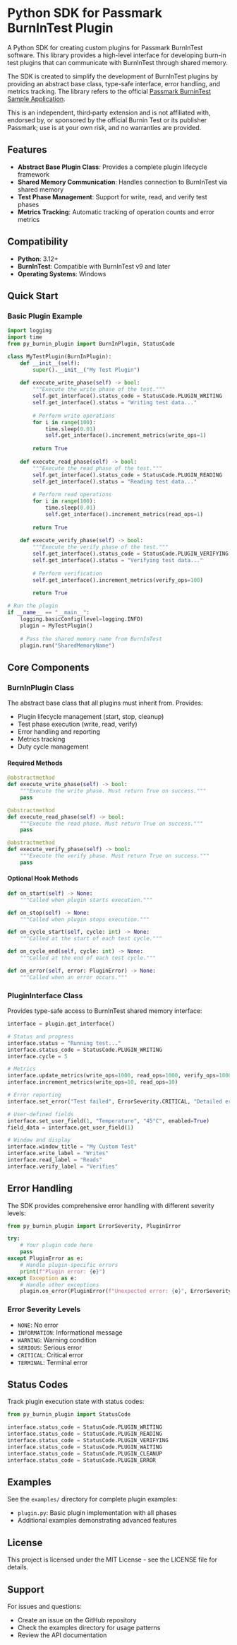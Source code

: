 # Python SDK for Passmark BurnInTest Plugin

A Python SDK for creating custom plugins for Passmark BurnInTest software. This library provides a high-level interface for developing burn-in test plugins that can communicate with BurnInTest through shared memory.

The SDK is created to simplify the development of BurnInTest plugins by providing an abstract base class, type-safe interface, error handling, and metrics tracking. The library refers to the official [Passmark BurninTest Sample Application](https://www.passmark.com/downloads/BurnInTest_sample_plugin.zip).

This is an independent, third‑party extension and is not affiliated with, endorsed by, or sponsored by the official Burnin Test or its publisher Passmark; use is at your own risk, and no warranties are provided.


## Features

- **Abstract Base Plugin Class**: Provides a complete plugin lifecycle framework
- **Shared Memory Communication**: Handles connection to BurnInTest via shared memory
- **Test Phase Management**: Support for write, read, and verify test phases
- **Metrics Tracking**: Automatic tracking of operation counts and error metrics

## Compatibility

- **Python**: 3.12+
- **BurnInTest**: Compatible with BurnInTest v9 and later
- **Operating Systems**: Windows

## Quick Start

### Basic Plugin Example

```python
import logging
import time
from py_burnin_plugin import BurnInPlugin, StatusCode

class MyTestPlugin(BurnInPlugin):
    def __init__(self):
        super().__init__("My Test Plugin")
    
    def execute_write_phase(self) -> bool:
        """Execute the write phase of the test."""
        self.get_interface().status_code = StatusCode.PLUGIN_WRITING
        self.get_interface().status = "Writing test data..."
        
        # Perform write operations
        for i in range(100):
            time.sleep(0.01)
            self.get_interface().increment_metrics(write_ops=1)
        
        return True
    
    def execute_read_phase(self) -> bool:
        """Execute the read phase of the test."""
        self.get_interface().status_code = StatusCode.PLUGIN_READING
        self.get_interface().status = "Reading test data..."
        
        # Perform read operations
        for i in range(100):
            time.sleep(0.01)
            self.get_interface().increment_metrics(read_ops=1)
        
        return True
    
    def execute_verify_phase(self) -> bool:
        """Execute the verify phase of the test."""
        self.get_interface().status_code = StatusCode.PLUGIN_VERIFYING
        self.get_interface().status = "Verifying test data..."
        
        # Perform verification
        self.get_interface().increment_metrics(verify_ops=100)
        
        return True

# Run the plugin
if __name__ == "__main__":
    logging.basicConfig(level=logging.INFO)
    plugin = MyTestPlugin()
    
    # Pass the shared memory name from BurnInTest
    plugin.run("SharedMemoryName")
```

## Core Components

### BurnInPlugin Class

The abstract base class that all plugins must inherit from. Provides:

- Plugin lifecycle management (start, stop, cleanup)
- Test phase execution (write, read, verify)
- Error handling and reporting
- Metrics tracking
- Duty cycle management

#### Required Methods

```python
@abstractmethod
def execute_write_phase(self) -> bool:
    """Execute the write phase. Must return True on success."""
    pass

@abstractmethod
def execute_read_phase(self) -> bool:
    """Execute the read phase. Must return True on success."""
    pass

@abstractmethod
def execute_verify_phase(self) -> bool:
    """Execute the verify phase. Must return True on success."""
    pass
```

#### Optional Hook Methods

```python
def on_start(self) -> None:
    """Called when plugin starts execution."""

def on_stop(self) -> None:
    """Called when plugin stops execution."""

def on_cycle_start(self, cycle: int) -> None:
    """Called at the start of each test cycle."""

def on_cycle_end(self, cycle: int) -> None:
    """Called at the end of each test cycle."""

def on_error(self, error: PluginError) -> None:
    """Called when an error occurs."""
```

### PluginInterface Class

Provides type-safe access to BurnInTest shared memory interface:

```python
interface = plugin.get_interface()

# Status and progress
interface.status = "Running test..."
interface.status_code = StatusCode.PLUGIN_WRITING
interface.cycle = 5

# Metrics
interface.update_metrics(write_ops=1000, read_ops=1000, verify_ops=1000)
interface.increment_metrics(write_ops=10, read_ops=10)

# Error reporting
interface.set_error("Test failed", ErrorSeverity.CRITICAL, "Detailed error message")

# User-defined fields
interface.set_user_field(1, "Temperature", "45°C", enabled=True)
field_data = interface.get_user_field(1)

# Window and display
interface.window_title = "My Custom Test"
interface.write_label = "Writes"
interface.read_label = "Reads"
interface.verify_label = "Verifies"
```

## Error Handling

The SDK provides comprehensive error handling with different severity levels:

```python
from py_burnin_plugin import ErrorSeverity, PluginError

try:
    # Your plugin code here
    pass
except PluginError as e:
    # Handle plugin-specific errors
    print(f"Plugin error: {e}")
except Exception as e:
    # Handle other exceptions
    plugin.on_error(PluginError(f"Unexpected error: {e}", ErrorSeverity.CRITICAL))
```

### Error Severity Levels

- `NONE`: No error
- `INFORMATION`: Informational message
- `WARNING`: Warning condition
- `SERIOUS`: Serious error
- `CRITICAL`: Critical error
- `TERMINAL`: Terminal error

## Status Codes

Track plugin execution state with status codes:

```python
from py_burnin_plugin import StatusCode

interface.status_code = StatusCode.PLUGIN_WRITING
interface.status_code = StatusCode.PLUGIN_READING
interface.status_code = StatusCode.PLUGIN_VERIFYING
interface.status_code = StatusCode.PLUGIN_WAITING
interface.status_code = StatusCode.PLUGIN_CLEANUP
interface.status_code = StatusCode.PLUGIN_ERROR
```

## Examples

See the `examples/` directory for complete plugin examples:

- `plugin.py`: Basic plugin implementation with all phases
- Additional examples demonstrating advanced features

## License

This project is licensed under the MIT License - see the LICENSE file for details.

## Support

For issues and questions:

- Create an issue on the GitHub repository
- Check the examples directory for usage patterns
- Review the API documentation


